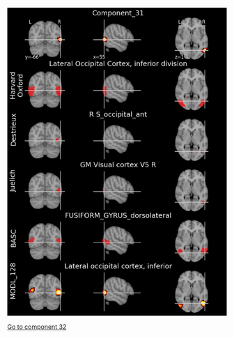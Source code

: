 


![31](preliminary/31.jpg "Component 31")

[Go to component 32](https://parietal-inria.github.io/MODL_atlas/1024/32 "Component 32")